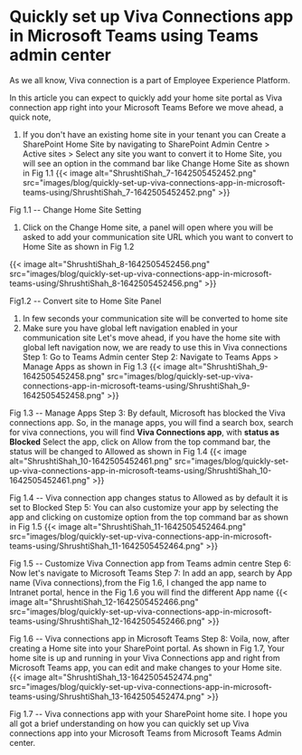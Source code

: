 # Quickly set up Viva Connections app in Microsoft Teams using Teams admin center

As we all know, Viva connection is a part of Employee Experience
Platform.

In this article you can expect to quickly add your home site portal as
Viva connection app right into your Microsoft Teams
Before we move ahead, a quick note,

1.  If you don't have an existing home site in your tenant you can
    Create a SharePoint Home Site by navigating to SharePoint Admin
    Centre \> Active sites \> Select any site you want to convert it to
    Home Site, you will see an option in the command bar like Change
    Home Site as shown in Fig 1.1
{{< image alt="ShrushtiShah_7-1642505452452.png" src="images/blog/quickly-set-up-viva-connections-app-in-microsoft-teams-using/ShrushtiShah_7-1642505452452.png" >}}

Fig 1.1 -- Change Home Site Setting

1.  Click on the Change Home site, a panel will open where you will be
    asked to add your communication site URL which you want to convert
    to Home Site as shown in Fig 1.2
    
{{< image alt="ShrushtiShah_8-1642505452456.png" src="images/blog/quickly-set-up-viva-connections-app-in-microsoft-teams-using/ShrushtiShah_8-1642505452456.png" >}}

Fig1.2 -- Convert site to Home Site Panel
1.  In few seconds your communication site will be converted to home
    site
2.  Make sure you have global left navigation enabled in your
    communication site
Let's move ahead, if you have the home site with global left navigation
now, we are ready to use this in Viva connections
Step 1: Go to Teams Admin center
Step 2: Navigate to Teams Apps \> Manage Apps as shown in Fig 1.3
{{< image alt="ShrushtiShah_9-1642505452458.png" src="images/blog/quickly-set-up-viva-connections-app-in-microsoft-teams-using/ShrushtiShah_9-1642505452458.png" >}}

Fig 1.3 -- Manage Apps
Step 3: By default, Microsoft has blocked the Viva connections app. So,
in the manage apps, you will find a search box, search for viva
connections, you will find **Viva Connections app**, with **status as
Blocked**
Select the app, click on Allow from the top command bar, the status will
be changed to Allowed as shown in Fig 1.4
{{< image alt="ShrushtiShah_10-1642505452461.png" src="images/blog/quickly-set-up-viva-connections-app-in-microsoft-teams-using/ShrushtiShah_10-1642505452461.png" >}}

Fig 1.4 -- Viva connection
app changes status to Allowed as by default it is set to Blocked
Step 5: You can also customize your app by selecting the app and
clicking on customize option from the top command bar as shown in Fig
1.5
{{< image alt="ShrushtiShah_11-1642505452464.png" src="images/blog/quickly-set-up-viva-connections-app-in-microsoft-teams-using/ShrushtiShah_11-1642505452464.png" >}}

Fig 1.5 --
Customize Viva Connection app from Teams admin centre
Step 6: Now let's navigate to Microsoft Teams
Step 7: In add an app, search by App name (Viva connections),from the
Fig 1.6, I changed the app name to Intranet portal, hence in the Fig 1.6
you will find the different App name
{{< image alt="ShrushtiShah_12-1642505452466.png" src="images/blog/quickly-set-up-viva-connections-app-in-microsoft-teams-using/ShrushtiShah_12-1642505452466.png" >}}


Fig 1.6 -- Viva connections app in Microsoft Teams
Step 8: Voila, now, after creating a Home site into your SharePoint
portal. As shown in Fig 1.7, Your home site is up and running in your
Viva Connections app and right from Microsoft Teams app, you can edit
and make changes to your Home site.
{{< image alt="ShrushtiShah_13-1642505452474.png" src="images/blog/quickly-set-up-viva-connections-app-in-microsoft-teams-using/ShrushtiShah_13-1642505452474.png" >}}

 Fig 1.7 --
Viva connections app with your SharePoint home site.
I hope you all got a brief understanding on how you can quickly set up
Viva connections app into your Microsoft Teams from Microsoft Teams
Admin center.
